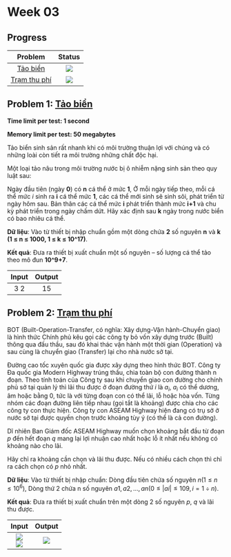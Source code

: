 # Week 03

## Progress
| Problem | Status |
|:---:|:---:|
| [Tảo biển](https://khmt.uit.edu.vn/wecode/cs112.2021/assignment/2/3) | ![](https://img.shields.io/badge/-Accepted-brightgreen) |
| [Trạm thu phí](https://khmt.uit.edu.vn/wecode/cs112.2021/assignment/2/1) | ![](https://img.shields.io/badge/-Accepted-brightgreen) |

## Problem 1: [Tảo biển](https://khmt.uit.edu.vn/wecode/cs112.2021/assignment/2/3)
**Time limit per test: 1 second**

**Memory limit per test: 50 megabytes**

Tảo biển sinh sản rất nhanh khi có môi trường thuận lợi với chúng và có những loài còn tiết ra môi trường những chất độc hại.

Một loại tảo nâu trong môi trường nước bị ô nhiễm nặng sinh sản theo quy luật sau:

Ngày đầu tiên (ngày **0**) có **n** cá thể ở mức **1**,
Ở mỗi ngày tiếp theo, mỗi cá thể mức *i* sinh ra **i** cá thể mức **1**, các cá thể mới sinh sẽ sinh sôi, phát triển từ ngày hôm sau.
Bản thân các cá thể mức **i** phát triển thành mức **i+1** và chu kỳ phát triển trong ngày chấm dứt.
Hãy xác định sau **k** ngày trong nước biển có bao nhiêu cá thể.

**Dữ liệu**: Vào từ thiết bị nhập chuẩn gồm một dòng chứa **2** số nguyên **n** và **k (1 ≤ n ≤ 1000, 1 ≤ k ≤ 10^17)**.

**Kết quả**: Đưa ra thiết bị xuất chuẩn một số nguyên – số lượng cá thể  tảo theo mô đun **10^9+7**.

| Input | Output |
|:---:|:---:|
| 3 2 | 15 |


## Problem 2: [Trạm thu phí](https://khmt.uit.edu.vn/wecode/cs112.2021/assignment/2/1)

BOT (Built-Operation-Transfer, có nghĩa: Xây dựng-Vận hành-Chuyển giao) là hình thức Chính phủ kêu gọi các công ty bỏ vốn xây dựng trước (Built) thông qua đấu thầu, sau đó khai thác vận hành một thời gian (Operation) và sau cùng là chuyển giao (Transfer) lại cho nhà nước sở tại.

Đường cao tốc xuyên quốc gia được xây dựng theo hình thức BOT. Công ty Đa quốc gia Modern Highway trúng thầu, chia toàn bộ con đường thành n đoạn. Theo tính toán của Công ty sau khi chuyển giao con đường cho chính phủ sở tại quản lý thì lãi thu được ở đoạn đường thứ $i$ là $a_i$, $a_i$ có thể dương, âm hoặc bằng $0$, tức là với từng đoạn con có thể lãi, lỗ hoặc hòa vốn. Từng nhóm các đoạn đường liên tiếp nhau (gọi tắt là khoảng) được chia cho các công ty con thực hiện. Công ty con ASEAM Highway hiện đang có trụ sở ở nước sở tại được quyền chọn trước khoảng tùy ý (có thể là cả con đường).

Dĩ nhiên Ban Giám đốc ASEAM Highway muốn chọn khoảng bắt đầu từ đoạn $p$ đến hết đoạn $q$ mang lại lợi nhuận cao nhất hoặc lỗ ít nhất nếu không có khoảng nào cho lãi.

Hãy chỉ ra khoảng cần chọn và lãi thu được. Nếu có nhiều cách chọn thì chỉ ra cách chọn có $p$ nhỏ nhất.

**Dữ liệu**: Vào từ thiết bị nhập chuẩn:
  Dòng đầu tiên chứa số nguyên $n (1 ≤ n ≤ 10^6)$,
  Dòng thứ $2$ chứa n số nguyên $a1, a2, . . ., an (0 ≤ |ai| ≤ 109, i = 1 ÷ n)$.
  
**Kết quả**: Đưa ra thiết bị xuất chuẩn trên một dòng $2$ số nguyên $p$, $q$ và lãi thu được.

| Input | Output |
|:---:|:---:|
| ![](https://img.shields.io/badge/-16-black)<br /> ![](https://img.shields.io/badge/-2%20--4%205%20--8%204%20--1%20--1%201%201%201%20--2%202%204%20--6%209%20--4-black) | ![](https://img.shields.io/badge/-15-black) |
